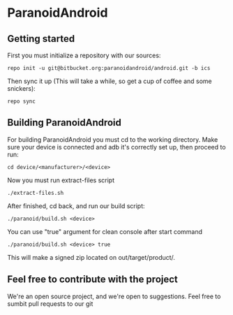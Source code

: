 ParanoidAndroid
===============

Getting started
---------------
First you must initialize a repository with our sources:

    repo init -u git@bitbucket.org:paranoidandroid/android.git -b ics

Then sync it up (This will take a while, so get a cup of coffee and some snickers):

    repo sync


Building ParanoidAndroid
------------------------

For building ParanoidAndroid you must cd to the working directory.
Make sure your device is connected and adb it's correctly set up, then proceed to run:

    cd device/<manufacturer>/<device>

Now you must run extract-files script

    ./extract-files.sh

After finished, cd back, and run our build script:

    ./paranoid/build.sh <device>

You can use "true" argument for clean console after start command

    ./paranoid/build.sh <device> true

This will make a signed zip located on out/target/product/<device>.

Feel free to contribute with the project
----------------------------------------

We're an open source project, and we're open to suggestions. Feel free to sumbit pull requests to our git


